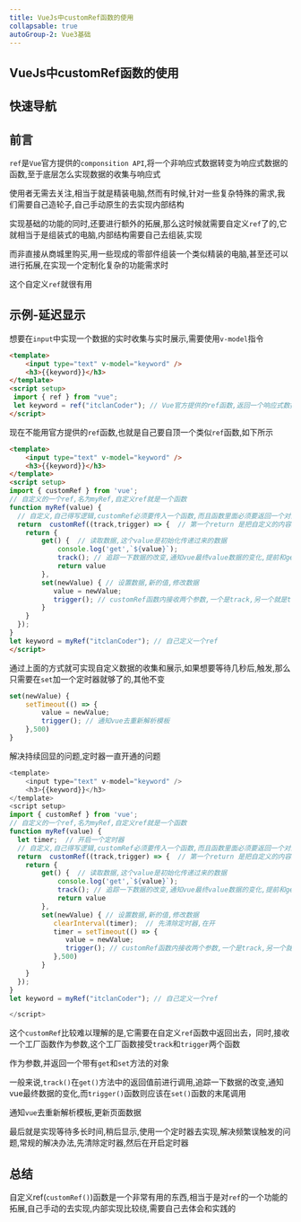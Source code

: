 ```yaml
---
title: VueJs中customRef函数的使用
collapsable: true
autoGroup-2: Vue3基础
---
```


## VueJs中customRef函数的使用

## 快速导航

<TOC />

## 前言

`ref`是`Vue`官方提供的`componsition API`,将一个非响应式数据转变为响应式数据的函数,至于底层怎么实现数据的收集与响应式

使用者无需去关注,相当于就是精装电脑,然而有时候,针对一些复杂特殊的需求,我们需要自己造轮子,自己手动原生的去实现内部结构

实现基础的功能的同时,还要进行额外的拓展,那么这时候就需要自定义`ref`了的,它就相当于是组装式的电脑,内部结构需要自己去组装,实现

而非直接从商城里购买,用一些现成的零部件组装一个类似精装的电脑,甚至还可以进行拓展,在实现一个定制化复杂的功能需求时

这个自定义`ref`就很有用


## 示例-延迟显示

想要在`input`中实现一个数据的实时收集与实时展示,需要使用`v-model`指令
```html
<template>
    <input type="text" v-model="keyword" />
    <h3>{{keyword}}</h3>
</template>
<script setup>
 import { ref } from "vue";
 let keyword = ref("itclanCoder"); // Vue官方提供的ref函数,返回一个响应式数据
</script>
```
现在不能用官方提供的`ref`函数,也就是自己要自顶一个类似`ref`函数,如下所示
```html
<template>
    <input type="text" v-model="keyword" />
    <h3>{{keyword}}</h3>
</template>
<script setup>
import { customRef } from 'vue';      
// 自定义的一个ref,名为myRef,自定义ref就是一个函数
function myRef(value) {
  // 自定义,自己得写逻辑,customRef必须要传入一个函数,而且函数里面必须要返回一个对象
  return  customRef((track,trigger) => {  // 第一个return 是把自定义的内容返回出去,第二个return 是返回里面的逻辑,返回get,和set
    return {  
        get() {  // 读取数据,这个value是初始化传递过来的数据
            console.log('get',`${value}`);
            track(); // 追踪一下数据的改变,通知vue最终value数据的变化,提前和get沟通一下,让value是有作用的
            return value
        },
        set(newValue) { // 设置数据,新的值,修改数据
           value = newValue;
           trigger(); // customRef函数内接收两个参数,一个是track,另一个就是trigger,通知vue去重新解析模板
        }
    }
  });  
}    
let keyword = myRef("itclanCoder"); // 自己定义一个ref
</script>
```
通过上面的方式就可实现自定义数据的收集和展示,如果想要等待几秒后,触发,那么只需要在`set`加一个定时器就够了的,其他不变
```js
set(newValue) {
    setTimeout(() => {
        value = newValue;
        trigger(); // 通知vue去重新解析模板
    },500)
}
```
解决持续回显的问题,定时器一直开通的问题
```js
<template>
    <input type="text" v-model="keyword" />
    <h3>{{keyword}}</h3>
</template>
<script setup>
import { customRef } from 'vue';      
// 自定义的一个ref,名为myRef,自定义ref就是一个函数
function myRef(value) {
  let timer;  // 开启一个定时器  
  // 自定义,自己得写逻辑,customRef必须要传入一个函数,而且函数里面必须要返回一个对象
  return  customRef((track,trigger) => {  // 第一个return 是把自定义的内容返回出去,第二个return 是返回里面的逻辑,返回get,和set
    return {  
        get() {  // 读取数据,这个value是初始化传递过来的数据
            console.log('get',`${value}`);
            track(); // 追踪一下数据的改变,通知vue最终value数据的变化,提前和get沟通一下,让value是有作用的
            return value
        },
        set(newValue) { // 设置数据,新的值,修改数据
           clearInterval(timer);  // 先清除定时器,在开
           timer = setTimeout(() => {
              value = newValue;
              trigger(); // customRef函数内接收两个参数,一个是track,另一个就是trigger,通知vue去重新解析模板
           },500)
        }
    }
  });  
}    
let keyword = myRef("itclanCoder"); // 自己定义一个ref

</script>
```

这个`customRef`比较难以理解的是,它需要在自定义`ref`函数中返回出去，同时,接收一个工厂函数作为参数,这个工厂函数接受`track`和`trigger`两个函数

作为参数,并返回一个带有`get`和`set`方法的对象

一般来说,`track()`在`get()`方法中的返回值前进行调用,追踪一下数据的改变,通知vue最终数据的变化,而`trigger()`函数则应该在`set()`函数的末尾调用

通知`vue`去重新解析模板,更新页面数据

最后就是实现等待多长时间,稍后显示,使用一个定时器去实现,解决频繁误触发的问题,常规的解决办法,先清除定时器,然后在开启定时器

## 总结

自定义ref(`customRef()`)函数是一个非常有用的东西,相当于是对`ref`的一个功能的拓展,自己手动的去实现,内部实现比较绕,需要自己去体会和实践的

<footer-FooterLink :isShareLink="false" :isDaShang="true" />
<footer-FeedBack />



